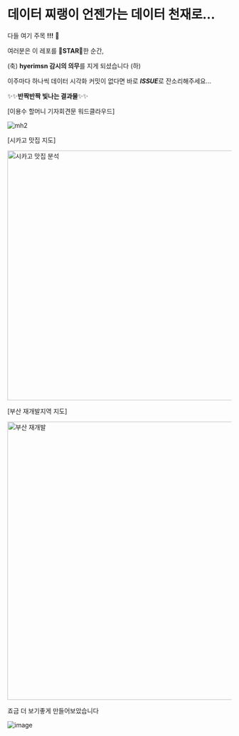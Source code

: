# 데이터 찌랭이 언젠가는 **데이터 천재**로...

다들 여기 주목 **!!!** 🙌

여러분은 이 레포를 🌟**STAR**🌟한 순간, 

(축) **hyerimsn 감시의 의무**를 지게 되셨습니다 (하)

이주마다 하나씩 데이터 시각화 커밋이 없다면 바로 ***ISSUE***로 잔소리해주세요...



✨✨**반짝반짝 빛나는 결과물**✨✨ 

[이용수 할머니 기자회견문 워드클라우드]

![mh2](https://user-images.githubusercontent.com/49093073/84362508-5096d700-ac08-11ea-8b95-59bf2a26ba91.png)


[시카고 맛집 지도] 

<img width="562" alt="시카고 맛집 분석" src="https://user-images.githubusercontent.com/49093073/83398865-2d676d00-a43b-11ea-9506-cfe0e1b56f66.png">

[부산 재개발지역 지도]

<img width="626" alt="부산 재개발" src="https://user-images.githubusercontent.com/49093073/83398984-5daf0b80-a43b-11ea-9f27-3558739a95b1.png">

죠금 더 보기좋게 만들어보았습니다 

![image](https://user-images.githubusercontent.com/49093073/83539852-86fe9300-a532-11ea-944f-a8b386dde2ec.png)
